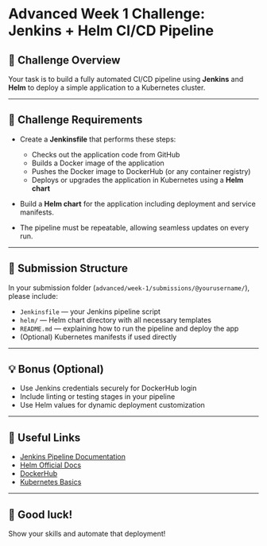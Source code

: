 # Advanced Week 1 Challenge: Jenkins + Helm CI/CD Pipeline

## 🎯 Challenge Overview

Your task is to build a fully automated CI/CD pipeline using **Jenkins** and **Helm** to deploy a simple application to a Kubernetes cluster.

---

## 📝 Challenge Requirements

- Create a **Jenkinsfile** that performs these steps:
  - Checks out the application code from GitHub
  - Builds a Docker image of the application
  - Pushes the Docker image to DockerHub (or any container registry)
  - Deploys or upgrades the application in Kubernetes using a **Helm chart**

- Build a **Helm chart** for the application including deployment and service manifests.

- The pipeline must be repeatable, allowing seamless updates on every run.

---

## 📂 Submission Structure

In your submission folder (`advanced/week-1/submissions/@yourusername/`), please include:

- `Jenkinsfile` — your Jenkins pipeline script  
- `helm/` — Helm chart directory with all necessary templates  
- `README.md` — explaining how to run the pipeline and deploy the app  
- (Optional) Kubernetes manifests if used directly  

---

## 💡 Bonus (Optional)

- Use Jenkins credentials securely for DockerHub login  
- Include linting or testing stages in your pipeline  
- Use Helm values for dynamic deployment customization  

---

## 🔗 Useful Links

- [Jenkins Pipeline Documentation](https://www.jenkins.io/doc/book/pipeline/)  
- [Helm Official Docs](https://helm.sh/docs/)  
- [DockerHub](https://hub.docker.com/)  
- [Kubernetes Basics](https://kubernetes.io/docs/tutorials/kubernetes-basics/)

---

## 🎉 Good luck!  
Show your skills and automate that deployment!

